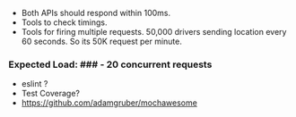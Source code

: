 * Both APIs should respond within 100ms.
 * Tools to check timings.
 * Tools for firing multiple requests.
 50,000 drivers sending location every 60 seconds.
 So its 50K request per minute.

### Expected Load: ### - 20 concurrent requests
* eslint ?
* Test Coverage?
* https://github.com/adamgruber/mochawesome
